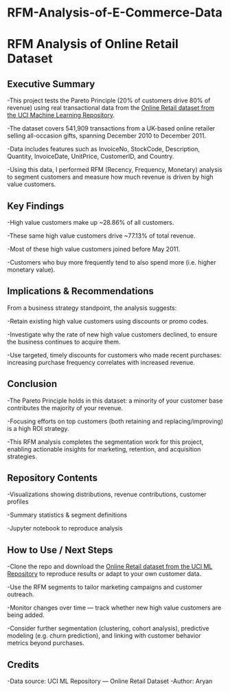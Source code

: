 # RFM-Analysis-of-E-Commerce-Data
# RFM Analysis of Online Retail Dataset

## Executive Summary

-This project tests the Pareto Principle (20% of customers drive 80% of revenue) using real transactional data from the [Online Retail dataset
 from the UCI Machine Learning Repository](https://archive.ics.uci.edu/dataset/352/online+retail). 
 
-The dataset covers 541,909 transactions from a UK-based online retailer selling all-occasion gifts, spanning December 2010 to December 2011. 

-Data includes features such as InvoiceNo, StockCode, Description, Quantity, InvoiceDate, UnitPrice, CustomerID, and Country. 

-Using this data, I performed RFM (Recency, Frequency, Monetary) analysis to segment customers and measure how much revenue is driven by high value customers.

## Key Findings

-High value customers make up ~28.86% of all customers.

-These same high value customers drive ~77.13% of total revenue.

-Most of these high value customers joined before May 2011.

-Customers who buy more frequently tend to also spend more (i.e. higher monetary value).

## Implications & Recommendations

From a business strategy standpoint, the analysis suggests:

-Retain existing high value customers using discounts or promo codes.

-Investigate why the rate of new high value customers declined, to ensure the business continues to acquire them.

-Use targeted, timely discounts for customers who made recent purchases: increasing purchase frequency correlates with increased revenue.

## Conclusion

-The Pareto Principle holds in this dataset: a minority of your customer base contributes the majority of your revenue.

-Focusing efforts on top customers (both retaining and replacing/improving) is a high ROI strategy.

-This RFM analysis completes the segmentation work for this project, enabling actionable insights for marketing, retention, and acquisition strategies.

## Repository Contents

-Visualizations showing distributions, revenue contributions, customer profiles

-Summary statistics & segment definitions

-Jupyter notebook to reproduce analysis

## How to Use / Next Steps

-Clone the repo and download the [Online Retail dataset from the UCI ML Repository](https://archive.ics.uci.edu/dataset/352/online+retail) to reproduce results or adapt to your own customer data.

-Use the RFM segments to tailor marketing campaigns and customer outreach.

-Monitor changes over time — track whether new high value customers are being added.

-Consider further segmentation (clustering, cohort analysis), predictive modeling (e.g. churn prediction), and linking with customer behavior metrics beyond purchases.

## Credits

-Data source: UCI ML Repository — Online Retail Dataset 
-Author: Aryan 



